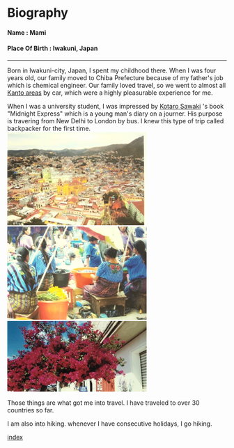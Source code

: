 # Biography
#### Name           : Mami
#### Place Of Birth : Iwakuni, Japan
-----------------------------------------------------------------
Born in Iwakuni-city, Japan, I spent my childhood there. When I was four years old, our family moved to Chiba Prefecture because of my father's job which is chemical engineer. Our family loved travel, so we went to almost all [Kanto areas](https://www.jetro.go.jp/en/ind_tourism/kanto.html) by car, which were a highly pleasurable experience for me.

When I was a university student, I was impressed by [Kotaro Sawaki](https://www.japantimes.co.jp/tag/kotaro-sawaki/)
's book "Midnight Express" which is a young man's diary on a journer. His purpose is travering from New Delhi to London by bus. I knew this type of trip called backpacker for the first time.<img src="https://github.com/mamimuramoto/mamimuramoto.github.io/blob/master/Guanajuato.jpg" width="320px">
<img src="https://github.com/mamimuramoto/mamimuramoto.github.io/blob/master/Santiago Atitlan.jpg" width="320px">
<img src="https://github.com/mamimuramoto/mamimuramoto.github.io/blob/master/Oaxaca.jpg" width="320px">


Those things are what got me into travel. I have traveled to over 30 countries so far.

I am also into hiking. whenever I have consecutive holidays, I go hiking.




[index](https://github.com/mamimuramoto/mamimuramoto.github.io/blob/master/index.md)
